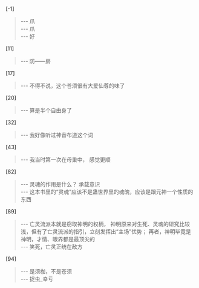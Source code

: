 
[-1] 
>--- 爪<br>
>--- 爪<br>
>--- 好<br>

[11] 
>--- 防——房<br>

[17] 
>--- 不得不说，这个苍须很有大爱仙尊的味了<br>

[20] 
>--- 算是半个自由身了<br>

[32] 
>--- 我好像听过神音布道这个词<br>

[43] 
>--- 我当时第一次在母巢中，
感觉更顺<br>

[82] 
>--- 灵魂的作用是什么？  承载意识<br>
>--- 这本书里的“灵魂”应该不是蛊世界里的魂魄，应该是跟元神一个性质的东西<br>

[89] 
>--- 亡灵流派本就是窃取神明的权柄，
神明原来对生死、灵魂的研究比较浅，但有了亡灵流派的指引，立刻发挥出“主场”优势；
再者，神明毕竟是神明，才情、眼界都是最顶尖的<br>
>--- 笑死，亡灵正统在敌方<br>

[94] 
>--- 是须枷，不是苍须<br>
>--- 捉虫_幸亏<br>

